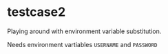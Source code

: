 # testcase2

Playing around with environment variable substitution.

Needs environment vartiables `USERNAME` and `PASSWORD`

